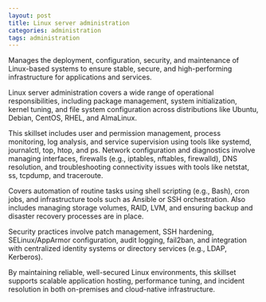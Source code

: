 ```yaml
---
layout: post
title: Linux server administration
categories: administration
tags: administration
---
```


Manages the deployment, configuration, security, and maintenance of Linux-based systems to ensure stable, secure, and high-performing infrastructure for applications and services.

<!--more-->

Linux server administration covers a wide range of operational responsibilities, including package management, system initialization, kernel tuning, and file system configuration across distributions like Ubuntu, Debian, CentOS, RHEL, and AlmaLinux.

This skillset includes user and permission management, process monitoring, log analysis, and service supervision using tools like systemd, journalctl, top, htop, and ps. Network configuration and diagnostics involve managing interfaces, firewalls (e.g., iptables, nftables, firewalld), DNS resolution, and troubleshooting connectivity issues with tools like netstat, ss, tcpdump, and traceroute.

Covers automation of routine tasks using shell scripting (e.g., Bash), cron jobs, and infrastructure tools such as Ansible or SSH orchestration. Also includes managing storage volumes, RAID, LVM, and ensuring backup and disaster recovery processes are in place.

Security practices involve patch management, SSH hardening, SELinux/AppArmor configuration, audit logging, fail2ban, and integration with centralized identity systems or directory services (e.g., LDAP, Kerberos).

By maintaining reliable, well-secured Linux environments, this skillset supports scalable application hosting, performance tuning, and incident resolution in both on-premises and cloud-native infrastructure.